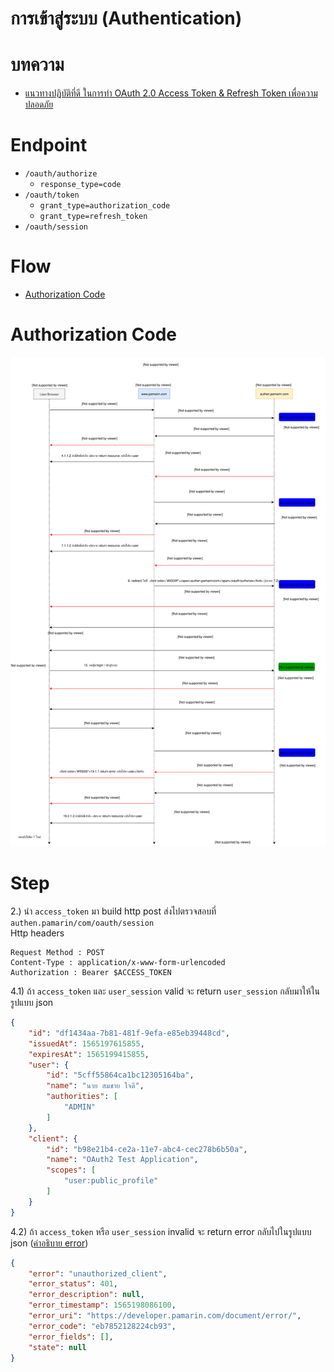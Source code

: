 # การเข้าสู่ระบบ (Authentication)

# บทความ
- [แนวทางปฏิบัติที่ดี ในการทำ OAuth 2.0 Access Token & Refresh Token เพื่อความปลอดภัย](https://medium.com/@jittagornp/best-practice-%E0%B9%83%E0%B8%99%E0%B8%81%E0%B8%B2%E0%B8%A3%E0%B8%97%E0%B8%B3-oauth2-access-token-refresh-token-457ae3bee4b7)

# Endpoint
- `/oauth/authorize`
   - `response_type=code`
- `/oauth/token`
   - `grant_type=authorization_code`
   - `grant_type=refresh_token`
- `/oauth/session`

# Flow
- [Authorization Code](#authorizationcode)

# Authorization Code
![authentication.svg](./authentication.svg)

# Step
  
2.) นำ `access_token` มา build http post 
ส่งไปตรวจสอบที่ `authen.pamarin/com/oauth/session`  
Http headers  
```
Request Method : POST
Content-Type : application/x-www-form-urlencoded
Authorization : Bearer $ACCESS_TOKEN  
```
4.1) ถ้า `access_token` และ `user_session` valid
จะ return `user_session` กลับมาให้ในรูปแบบ json  
```json
{
    "id": "df1434aa-7b81-481f-9efa-e85eb39448cd",
    "issuedAt": 1565197615855,
    "expiresAt": 1565199415855,
    "user": {
        "id": "5cff55864ca1bc12305164ba",
        "name": "นาย สมชาย ใจดี",
        "authorities": [
            "ADMIN"
        ]
    },
    "client": {
        "id": "b98e21b4-ce2a-11e7-abc4-cec278b6b50a",
        "name": "OAuth2 Test Application",
        "scopes": [
            "user:public_profile"
        ]
    }
}
```
4.2) ถ้า `access_token` หรือ `user_session` invalid
จะ return error กลับไปในรูปแบบ json ([คำอธิบาย error](./../error/)) 

```json
{
    "error": "unauthorized_client",
    "error_status": 401,
    "error_description": null,
    "error_timestamp": 1565198086100,
    "error_uri": "https://developer.pamarin.com/document/error/",
    "error_code": "eb7852128224cb93",
    "error_fields": [],
    "state": null
}
```
